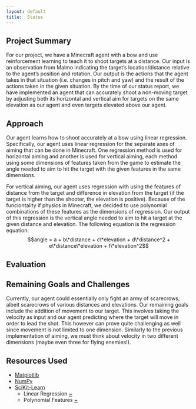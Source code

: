 ```yaml
---
layout: default
title:  Status
---
```


## Project Summary
For our project, we have a Minecraft agent with a bow and use reinforcement learning to teach it to shoot targets at a distance. Our input is an observation from Malmo indicating the target’s location/distance relative to the agent’s position and rotation. Our output is the actions that the agent takes in that situation (i.e. changes in pitch and yaw) and the result of the actions taken in the given situation. By the time of our status report, we have implemented an agent that can accurately shoot a non-moving target by adjusting both its horizontal and vertical aim for targets on the same elevation as our agent and even targets elevated above our agent.

## Approach
Our agent learns how to shoot accurately at a bow using linear regression. Specifically, our agent uses linear regression for the separate axes of aiming that can be done in Minecraft. One regression method is used for horizontal aiming and another is used for vertical aiming, each method using some dimensions of features taken from the game to estimate the angle needed to aim to hit the target with the given features in the same dimensions.

For vertical aiming, our agent uses regression with using the features of distance from the target and difference in elevation from the target (if the target is higher than the shooter, the elevation is positive). Because of the funciontality if physics in Minecraft, we decided to use polynomial combinations of these features as the dimensions of regression. Our output of this regression is the vertical angle needed to aim to hit a target at the given distance and elevation. The following equation is the regression equation:<br>
$$angle = a + b\*distance + c\*elevation + d\*distance^2 + e\*distance\*elevation + f\*elevation^2$$

## Evaluation

## Remaining Goals and Challenges
Currently, our agent could essentially only fight an army of scarecrows, albeit scarecrows of various distances and elevations. Our remaining goals include the addition of movement to our target. This involves taking the velocity as input and our agent predicting where the target will move in order to lead the shot. This however can prove quite challenging as well since movement is not limited to one dimension. Similarly to the previous implementation of aiming, we must think about velocity in two different dimensions (maybe even three for flying enemies!).

## Resources Used
- [Matplotlib](https://matplotlib.org/)
- [NumPy](https://www.numpy.org/)
- [SciKit-Learn](https://scikit-learn.org/stable/)
  - Linear Regression [~](https://scikit-learn.org/stable/modules/generated/sklearn.linear_model.LinearRegression.html)
  - Polynomial Features [~](https://scikit-learn.org/stable/modules/generated/sklearn.preprocessing.PolynomialFeatures.html)
